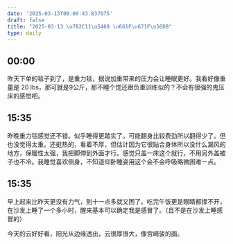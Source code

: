 ```yaml
---
date: '2025-03-13T00:00:43.837075'
draft: false
title: "2025-03-13 \u7B2C11\u5468 \u661F\u671F\u56DB"
type: daily
---
```


## 00:00

昨天下单的毯子到了，是重力毯，据说加重带来的压力会让睡眠更好。我看好像重量是 20 lbs，那可就是9公斤，那不睡个觉还跟负重训练似的？不会有很强的鬼压床的感觉吧。


## 15:35

昨晚重力毯感觉还不错。似乎睡得更踏实了，可能翻身比较费劲所以翻得少了。但也没觉得太重。还挺热的，看着不厚，但估计因为它很贴合身体所以没什么漏风的地方，保暖性太强，我把脚伸到外面才行。感觉只盖一床这个就行，不用另外盖被子也不冷。我睡觉喜欢侧身，不知道仰卧睡姿用这个会不会呼吸略微困难一点。


## 15:35

早上起来比昨天更没有力气，到十一点多就又困了。吃完午饭更是眼睛都撑不开，在沙发上睡了一个多小时，醒来基本可以确定我是感冒了。（且不是在沙发上睡感冒的）


今天的云好好看，阳光从边缘透出，云很厚很大，像宫崎骏的画。

